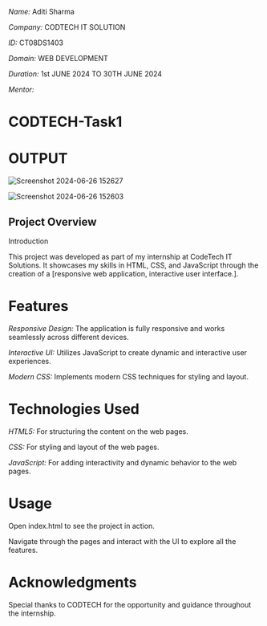 *Name:* Aditi Sharma

*Company:* CODTECH IT SOLUTION 

*ID:* CT08DS1403

*Domain:* WEB DEVELOPMENT 

*Duration:* 1st JUNE 2024 TO 30TH JUNE 2024

*Mentor:* 

# CODTECH-Task1

# OUTPUT


![Screenshot 2024-06-26 152627](https://github.com/Aditi22001/CODTECH-TASK--1/assets/157699986/7bc4ff97-579e-4583-a631-d18d30fc3651)



![Screenshot 2024-06-26 152603](https://github.com/Aditi22001/CODTECH-TASK--1/assets/157699986/9db09e04-ff9b-424c-86cf-878cd8706f95)



## Project Overview ##
Introduction

This project was developed as part of my internship at CodeTech IT Solutions. It showcases my skills in HTML, CSS, and JavaScript through the creation of a [responsive web application, interactive user interface.].

# Features
*Responsive Design:* The application is fully responsive and works seamlessly across different devices.

*Interactive UI:* Utilizes JavaScript to create dynamic and interactive user experiences.

*Modern CSS:* Implements modern CSS techniques for styling and layout.

# Technologies Used
*HTML5:* For structuring the content on the web pages.

*CSS:* For styling and layout of the web pages.

*JavaScript:* For adding interactivity and dynamic behavior to the web pages.


# Usage
Open index.html to see the project in action.

Navigate through the pages and interact with the UI to explore all the features.
# Acknowledgments

Special thanks to CODTECH for the opportunity and guidance throughout the internship.
